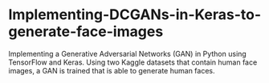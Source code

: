 # Implementing-DCGANs-in-Keras-to-generate-face-images
Implementing a Generative Adversarial Networks (GAN) in Python using TensorFlow and Keras.  Using two Kaggle datasets that contain human face images, a GAN is trained that is able to generate human faces. 
